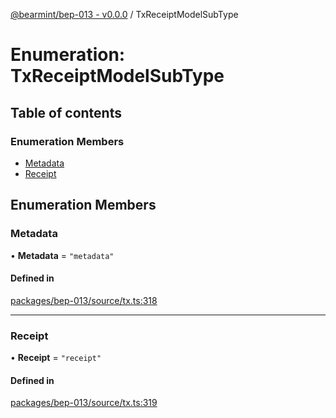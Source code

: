 [@bearmint/bep-013 - v0.0.0](../README.md) / TxReceiptModelSubType

# Enumeration: TxReceiptModelSubType

## Table of contents

### Enumeration Members

- [Metadata](TxReceiptModelSubType.md#metadata)
- [Receipt](TxReceiptModelSubType.md#receipt)

## Enumeration Members

### Metadata

• **Metadata** = ``"metadata"``

#### Defined in

[packages/bep-013/source/tx.ts:318](https://github.com/bearmint/bearmint/blob/main/packages/bep-013/source/tx.ts#L318)

___

### Receipt

• **Receipt** = ``"receipt"``

#### Defined in

[packages/bep-013/source/tx.ts:319](https://github.com/bearmint/bearmint/blob/main/packages/bep-013/source/tx.ts#L319)

